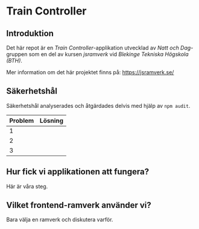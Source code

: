 # Train Controller

## Introduktion

Det här repot är en *Train Controller*-applikation utvecklad av *Natt och Dag*-gruppen som en del av kursen *jsramverk* vid *Blekinge Tekniska Högskola (BTH)*.

Mer information om det här projektet finns på: https://jsramverk.se/

## Säkerhetshål

Säkerhetshål analyserades och åtgärdades delvis med hjälp av `npm audit`.

| Problem  | Lösning |
| -------- | ------- |
| 1        |         |
| 2        |         |
| 3        |         |

## Hur fick vi applikationen att fungera?

Här är våra steg.

## Vilket frontend-ramverk använder vi?

Bara välja en ramverk och diskutera varför.
